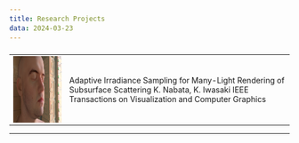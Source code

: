 ```yaml
---
title: Research Projects
data: 2024-03-23
---
```


###
<table>
<tbody><tr>
<td width="20%">
<img src="./img/tvcg2021.png" align="center" witdth="160" height="120">
</td>
<td width="80%" height="120">
Adaptive Irradiance Sampling for Many-Light Rendering of Subsurface Scattering
K. Nabata, K. Iwasaki
IEEE Transactions on Visualization and Computer Graphics</td>
</tr>
</tbody>
</table>



---

